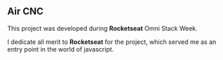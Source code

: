 ## Air CNC

This project was developed during __Rocketseat__ Omni Stack Week.

I dedicate all merit to __Rocketseat__ for the project, which served me as an entry point in the world of javascript.